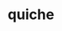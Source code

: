 ---
codehost: https://github.com/cloudflare/quiche
logohandle: cloudflare_quiche
sort: quiche
title: quiche
website: https://github.com/cloudflare/quiche
---